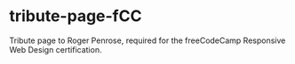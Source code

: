 # tribute-page-fCC
Tribute page to Roger Penrose, required for the freeCodeCamp Responsive Web Design certification.
